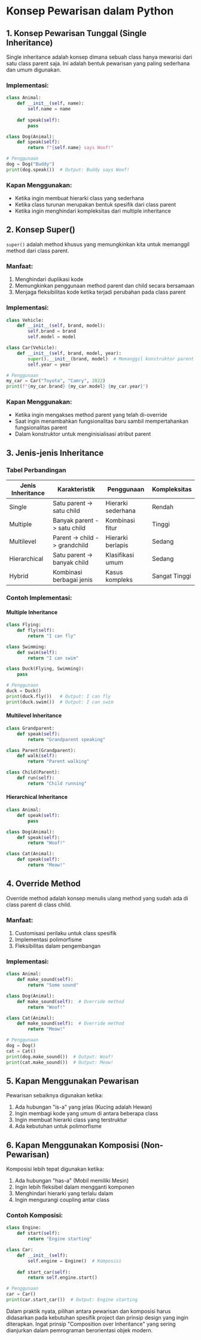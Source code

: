 # Konsep Pewarisan dalam Python

## 1. Konsep Pewarisan Tunggal (Single Inheritance)

Single inheritance adalah konsep dimana sebuah class hanya mewarisi dari satu class parent saja. Ini adalah bentuk pewarisan yang paling sederhana dan umum digunakan.

### Implementasi:
```python
class Animal:
    def __init__(self, name):
        self.name = name
    
    def speak(self):
        pass

class Dog(Animal):
    def speak(self):
        return f"{self.name} says Woof!"

# Penggunaan
dog = Dog("Buddy")
print(dog.speak())  # Output: Buddy says Woof!
```

### Kapan Menggunakan:
- Ketika ingin membuat hierarki class yang sederhana
- Ketika class turunan merupakan bentuk spesifik dari class parent
- Ketika ingin menghindari kompleksitas dari multiple inheritance

## 2. Konsep Super()

`super()` adalah method khusus yang memungkinkan kita untuk memanggil method dari class parent.

### Manfaat:
1. Menghindari duplikasi kode
2. Memungkinkan penggunaan method parent dan child secara bersamaan
3. Menjaga fleksibilitas kode ketika terjadi perubahan pada class parent

### Implementasi:
```python
class Vehicle:
    def __init__(self, brand, model):
        self.brand = brand
        self.model = model

class Car(Vehicle):
    def __init__(self, brand, model, year):
        super().__init__(brand, model)  # Memanggil konstruktor parent
        self.year = year

# Penggunaan
my_car = Car("Toyota", "Camry", 2022)
print(f"{my_car.brand} {my_car.model} {my_car.year}")
```

### Kapan Menggunakan:
- Ketika ingin mengakses method parent yang telah di-override
- Saat ingin menambahkan fungsionalitas baru sambil mempertahankan fungsionalitas parent
- Dalam konstruktor untuk menginisialisasi atribut parent

## 3. Jenis-jenis Inheritance

### Tabel Perbandingan

| Jenis Inheritance | Karakteristik | Penggunaan | Kompleksitas |
|-------------------|---------------|------------|--------------|
| Single | Satu parent -> satu child | Hierarki sederhana | Rendah |
| Multiple | Banyak parent -> satu child | Kombinasi fitur | Tinggi |
| Multilevel | Parent -> child -> grandchild | Hierarki berlapis | Sedang |
| Hierarchical | Satu parent -> banyak child | Klasifikasi umum | Sedang |
| Hybrid | Kombinasi berbagai jenis | Kasus kompleks | Sangat Tinggi |

### Contoh Implementasi:

#### Multiple Inheritance
```python
class Flying:
    def fly(self):
        return "I can fly"

class Swimming:
    def swim(self):
        return "I can swim"

class Duck(Flying, Swimming):
    pass

# Penggunaan
duck = Duck()
print(duck.fly())   # Output: I can fly
print(duck.swim())  # Output: I can swim
```

#### Multilevel Inheritance
```python
class Grandparent:
    def speak(self):
        return "Grandparent speaking"

class Parent(Grandparent):
    def walk(self):
        return "Parent walking"

class Child(Parent):
    def run(self):
        return "Child running"
```

#### Hierarchical Inheritance
```python
class Animal:
    def speak(self):
        pass

class Dog(Animal):
    def speak(self):
        return "Woof!"

class Cat(Animal):
    def speak(self):
        return "Meow!"
```

## 4. Override Method

Override method adalah konsep menulis ulang method yang sudah ada di class parent di class child.

### Manfaat:
1. Customisasi perilaku untuk class spesifik
2. Implementasi polimorfisme
3. Fleksibilitas dalam pengembangan

### Implementasi:
```python
class Animal:
    def make_sound(self):
        return "Some sound"

class Dog(Animal):
    def make_sound(self):  # Override method
        return "Woof!"

class Cat(Animal):
    def make_sound(self):  # Override method
        return "Meow!"

# Penggunaan
dog = Dog()
cat = Cat()
print(dog.make_sound())  # Output: Woof!
print(cat.make_sound())  # Output: Meow!
```

## 5. Kapan Menggunakan Pewarisan

Pewarisan sebaiknya digunakan ketika:
1. Ada hubungan "is-a" yang jelas (Kucing adalah Hewan)
2. Ingin membagi kode yang umum di antara beberapa class
3. Ingin membuat hierarki class yang terstruktur
4. Ada kebutuhan untuk polimorfisme

## 6. Kapan Menggunakan Komposisi (Non-Pewarisan)

Komposisi lebih tepat digunakan ketika:
1. Ada hubungan "has-a" (Mobil memiliki Mesin)
2. Ingin lebih fleksibel dalam mengganti komponen
3. Menghindari hierarki yang terlalu dalam
4. Ingin mengurangi coupling antar class

### Contoh Komposisi:
```python
class Engine:
    def start(self):
        return "Engine starting"

class Car:
    def __init__(self):
        self.engine = Engine()  # Komposisi
    
    def start_car(self):
        return self.engine.start()

# Penggunaan
car = Car()
print(car.start_car())  # Output: Engine starting
```

Dalam praktik nyata, pilihan antara pewarisan dan komposisi harus didasarkan pada kebutuhan spesifik project dan prinsip design yang ingin diterapkan. Ingat prinsip "Composition over Inheritance" yang sering dianjurkan dalam pemrograman berorientasi objek modern.